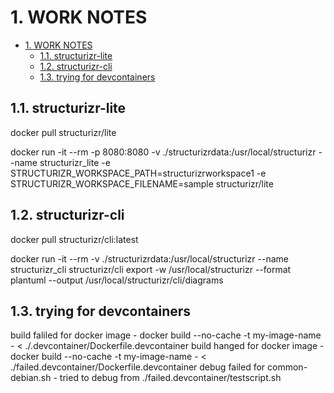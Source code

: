 # 1. WORK NOTES

- [1. WORK NOTES](#1-work-notes)
  - [1.1. structurizr-lite](#11-structurizr-lite)
  - [1.2. structurizr-cli](#12-structurizr-cli)
  - [1.3. trying for devcontainers](#13-trying-for-devcontainers)


## 1.1. structurizr-lite
docker pull structurizr/lite

docker run -it --rm -p 8080:8080 -v ./structurizrdata:/usr/local/structurizr --name structurizr_lite -e STRUCTURIZR_WORKSPACE_PATH=structurizrworkspace1 -e STRUCTURIZR_WORKSPACE_FILENAME=sample structurizr/lite

## 1.2. structurizr-cli
docker pull structurizr/cli:latest

docker run -it --rm -v ./structurizrdata:/usr/local/structurizr --name structurizr_cli structurizr/cli export -w /usr/local/structurizr --format plantuml --output /usr/local/structurizr/cli/diagrams

## 1.3. trying for devcontainers

build faliled for docker image - docker build --no-cache -t my-image-name - < ./.devcontainer/Dockerfile.devcontainer
build hanged for docker image - docker build --no-cache -t my-image-name - < ./failed.devcontainer/Dockerfile.devcontainer
debug failed for common-debian.sh - tried to debug from ./failed.devcontainer/testscript.sh